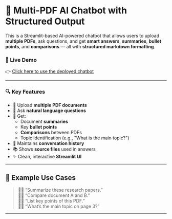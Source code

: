 # 🤖 Multi-PDF AI Chatbot with Structured Output

This is a Streamlit-based AI-powered chatbot that allows users to upload **multiple PDFs**, ask questions, and get **smart answers**, **summaries**, **bullet points**, and **comparisons** — all with **structured markdown formatting**.

### 🚀 Live Demo
👉 [Click here to use the deployed chatbot](https://smartpdfbot-d7npwcop5pbahvuxmk265t.streamlit.app/)

---

### 🔍 Key Features
- 📂 Upload **multiple PDF documents**
- 🧠 Ask **natural language questions**
- 📝 Get:
  - Document **summaries**
  - Key **bullet points**
  - **Comparisons** between PDFs
  - Topic identification (e.g., "What is the main topic?")
- 💬 Maintains **conversation history**
- 📚 Shows **source files** used in answers
- ✨ Clean, interactive **Streamlit UI**

---

## 📸 Example Use Cases
> 🧑‍🎓 “Summarize these research papers.”  
> 🧑‍🎓 “Compare document A and B.”  
> 🧑‍🎓 “List key points of this PDF.”  
> 🧑‍🎓 “What’s the main topic on page 3?”  

---
